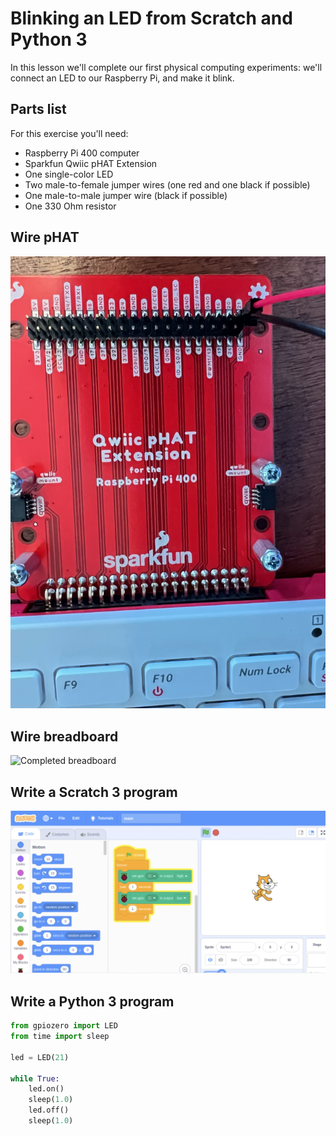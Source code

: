 # Blinking an LED from Scratch and Python 3

In this lesson we'll complete our first physical computing experiments: we'll
connect an LED to our Raspberry Pi, and make it blink.

## Parts list

For this exercise you'll need:
* Raspberry Pi 400 computer
* Sparkfun Qwiic pHAT Extension
* One single-color LED
* Two male-to-female jumper wires (one red and one black if possible)
* One male-to-male jumper wire (black if possible)
* One 330 Ohm resistor

## Wire pHAT

![Completed pHAT](images/pHAT-1.jpg)

## Wire breadboard

![Completed breadboard](images/breadboard-1.jpg)

## Write a Scratch 3 program

![Completed Scratch 3 code](images/complete-s3-program.jpg)

## Write a Python 3 program

```python
from gpiozero import LED
from time import sleep

led = LED(21)

while True:
    led.on()
    sleep(1.0)
    led.off()
    sleep(1.0)
```